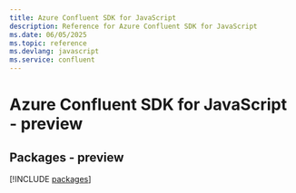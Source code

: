 ```yaml
---
title: Azure Confluent SDK for JavaScript
description: Reference for Azure Confluent SDK for JavaScript
ms.date: 06/05/2025
ms.topic: reference
ms.devlang: javascript
ms.service: confluent
---
```

# Azure Confluent SDK for JavaScript - preview
## Packages - preview
[!INCLUDE [packages](confluent-index.md)]